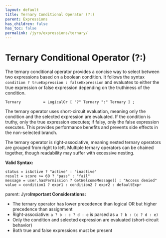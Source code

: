 ```yaml
---
layout: default
title: Ternary Conditional Operator (?:)
parent: Expressions
has_children: false
has_toc: false
permalink: /jyro/expressions/ternary/
---
```


# Ternary Conditional Operator (?:)

The ternary conditional operator provides a concise way to select between two expressions based on a boolean condition. It follows the syntax `condition ? trueExpression : falseExpression` and evaluates to either the true expression or false expression depending on the truthiness of the condition.

```
Ternary          = LogicalOr [ "?" Ternary ":" Ternary ] ;
```

The ternary operator uses short-circuit evaluation, meaning only the condition and the selected expression are evaluated. If the condition is truthy, only the true expression executes; if falsy, only the false expression executes. This provides performance benefits and prevents side effects in the non-selected branch.

The ternary operator is right-associative, meaning nested ternary operators are grouped from right to left. Multiple ternary operators can be chained together, though readability may suffer with excessive nesting.

**Valid Syntax:**
```jyro
status = isActive ? "active" : "inactive"
result = score >= 60 ? "pass" : "fail"
message = user.hasPermission ? GetWelcomeMessage() : "Access denied"
value = condition1 ? expr1 : condition2 ? expr2 : defaultExpr
```

parent: Jyro**Important Considerations:**
- The ternary operator has lower precedence than logical OR but higher precedence than assignment
- Right-associative: `a ? b : c ? d : e` is parsed as `a ? b : (c ? d : e)`
- Only the condition and selected expression are evaluated (short-circuit behavior)
- Both true and false expressions must be present